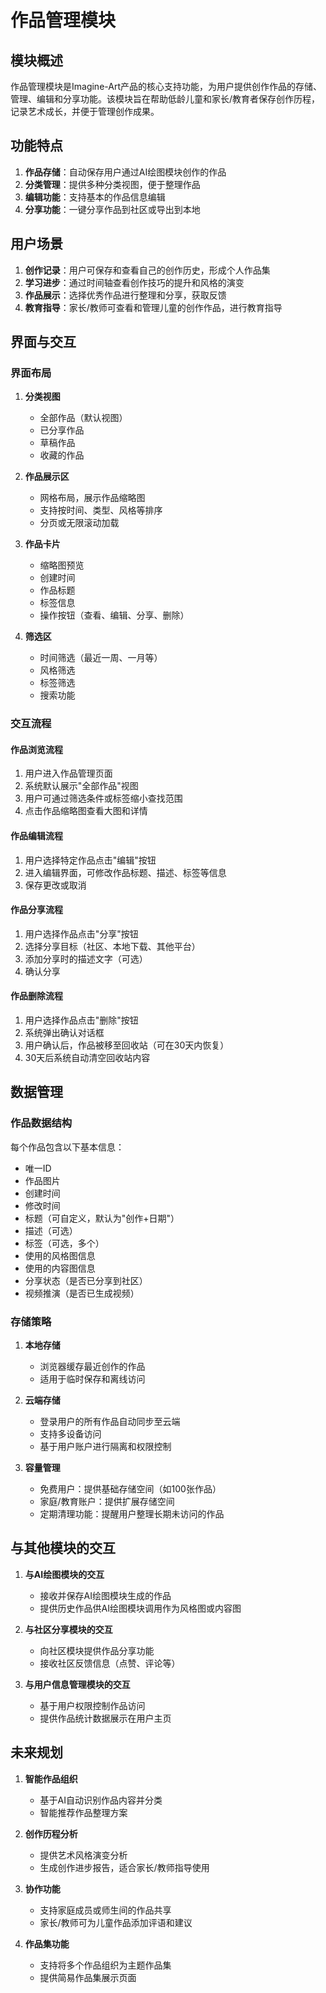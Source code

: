 # 作品管理模块

## 模块概述

作品管理模块是Imagine-Art产品的核心支持功能，为用户提供创作作品的存储、管理、编辑和分享功能。该模块旨在帮助低龄儿童和家长/教育者保存创作历程，记录艺术成长，并便于管理创作成果。

## 功能特点

1. **作品存储**：自动保存用户通过AI绘图模块创作的作品
2. **分类管理**：提供多种分类视图，便于整理作品
3. **编辑功能**：支持基本的作品信息编辑
4. **分享功能**：一键分享作品到社区或导出到本地

## 用户场景

1. **创作记录**：用户可保存和查看自己的创作历史，形成个人作品集
2. **学习进步**：通过时间轴查看创作技巧的提升和风格的演变
3. **作品展示**：选择优秀作品进行整理和分享，获取反馈
4. **教育指导**：家长/教师可查看和管理儿童的创作作品，进行教育指导

## 界面与交互

### 界面布局

1. **分类视图**

   - 全部作品（默认视图）
   - 已分享作品
   - 草稿作品
   - 收藏的作品

2. **作品展示区**

   - 网格布局，展示作品缩略图
   - 支持按时间、类型、风格等排序
   - 分页或无限滚动加载

3. **作品卡片**

   - 缩略图预览
   - 创建时间
   - 作品标题
   - 标签信息
   - 操作按钮（查看、编辑、分享、删除）

4. **筛选区**
   - 时间筛选（最近一周、一月等）
   - 风格筛选
   - 标签筛选
   - 搜索功能

### 交互流程

#### 作品浏览流程

1. 用户进入作品管理页面
2. 系统默认展示"全部作品"视图
3. 用户可通过筛选条件或标签缩小查找范围
4. 点击作品缩略图查看大图和详情

#### 作品编辑流程

1. 用户选择特定作品点击"编辑"按钮
2. 进入编辑界面，可修改作品标题、描述、标签等信息
3. 保存更改或取消

#### 作品分享流程

1. 用户选择作品点击"分享"按钮
2. 选择分享目标（社区、本地下载、其他平台）
3. 添加分享时的描述文字（可选）
4. 确认分享

#### 作品删除流程

1. 用户选择作品点击"删除"按钮
2. 系统弹出确认对话框
3. 用户确认后，作品被移至回收站（可在30天内恢复）
4. 30天后系统自动清空回收站内容

## 数据管理

### 作品数据结构

每个作品包含以下基本信息：

- 唯一ID
- 作品图片
- 创建时间
- 修改时间
- 标题（可自定义，默认为"创作+日期"）
- 描述（可选）
- 标签（可选，多个）
- 使用的风格图信息
- 使用的内容图信息
- 分享状态（是否已分享到社区）
- 视频推演（是否已生成视频）

### 存储策略

1. **本地存储**

   - 浏览器缓存最近创作的作品
   - 适用于临时保存和离线访问

2. **云端存储**

   - 登录用户的所有作品自动同步至云端
   - 支持多设备访问
   - 基于用户账户进行隔离和权限控制

3. **容量管理**
   - 免费用户：提供基础存储空间（如100张作品）
   - 家庭/教育账户：提供扩展存储空间
   - 定期清理功能：提醒用户整理长期未访问的作品

## 与其他模块的交互

1. **与AI绘图模块的交互**

   - 接收并保存AI绘图模块生成的作品
   - 提供历史作品供AI绘图模块调用作为风格图或内容图

2. **与社区分享模块的交互**

   - 向社区模块提供作品分享功能
   - 接收社区反馈信息（点赞、评论等）

3. **与用户信息管理模块的交互**
   - 基于用户权限控制作品访问
   - 提供作品统计数据展示在用户主页

## 未来规划

1. **智能作品组织**

   - 基于AI自动识别作品内容并分类
   - 智能推荐作品整理方案

2. **创作历程分析**

   - 提供艺术风格演变分析
   - 生成创作进步报告，适合家长/教师指导使用

3. **协作功能**

   - 支持家庭成员或师生间的作品共享
   - 家长/教师可为儿童作品添加评语和建议

4. **作品集功能**
   - 支持将多个作品组织为主题作品集
   - 提供简易作品集展示页面
